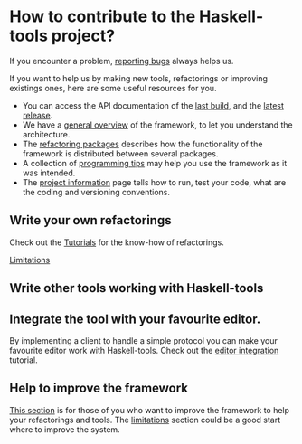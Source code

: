# How to contribute to the Haskell-tools project?

If you encounter a problem, [reporting bugs](report-bugs.md) always helps us.

If you want to help us by making new tools, refactorings or improving existings ones, here are some useful resources for you.
 - You can access the API documentation of the [last build](https://haskell-tools.github.io/master/api/index.html), and the [latest release](https://www.stackage.org/nightly/hoogle?q=haskell-tools).
 - We have a [general overview](development/framework-overview.md) of the framework, to let you understand the architecture.
 - The [refactoring packages](development/packages.md) describes how the functionality of the framework is distributed between several packages.
 - A collection of [programming tips](development/general-tips.md) may help you use the framework as it was intended.
 - The [project information](development/project-info.md) page tells how to run, test your code, what are the coding and versioning conventions.

## Write your own refactorings

Check out the [Tutorials](development/tutorials.md) for the know-how of refactorings.

[Limitations](development/limitations.md)

## Write other tools working with Haskell-tools

## Integrate the tool with your favourite editor.

By implementing a client to handle a simple protocol you can make your favourite editor work with Haskell-tools. Check out the [editor integration](development/editor-integration.md) tutorial.

## Help to improve the framework

[This section](development/framework-improvement.md) is for those of you who want to improve the framework to help your refactorings and tools. The [limitations](development/limitations.md) section could be a good start where to improve the system.
